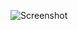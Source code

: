 ![Screenshot](https://raw.githubusercontent.com/Cryakl/Ultimate-RAT-Collection/refs/heads/main/MagicRemote/Screenshot.png)
